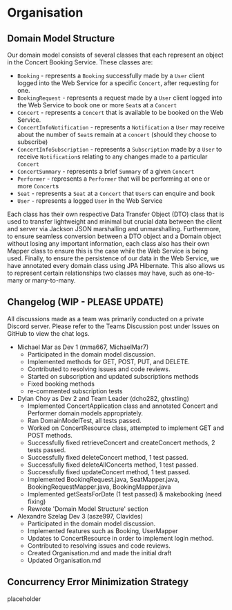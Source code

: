 # Organisation

## Domain Model Structure

Our domain model consists of several classes that each represent an object in the Concert Booking Service. These classes are:
- `Booking` - represents a `Booking` successfully made by a `User` client logged into the Web Service for a specific `Concert`, after requesting for one. 
- `BookingRequest` - represents a request made by a `User` client logged into the Web Service to book one or more `Seat`s at a `Concert`
- `Concert` - represents a `Concert` that is available to be booked on the Web Service. 
- `ConcertInfoNotification` - represents a `Notification` a `User` may receive about the number of `Seat`s remain at a `concert` (should they choose to subscribe) 
- `ConcertInfoSubscription` - represents a `Subscription` made by a `User` to receive `Notification`s relating to any changes made to a particular `Concert`
- `ConcertSummary` - represents a brief `Summary` of a given `Concert`
- `Performer` - represents a `Performer` that will be performing at one or more `Concert`s
- `Seat` - represents a `Seat` at a `Concert` that `User`s can enquire and book
- `User` - represents a logged `User` in the Web Service 

Each class has their own respective Data Transfer Object (DTO) class that is used to transfer lightweight and minimal but crucial data between the client and server via Jackson JSON marshalling and unmarshalling. Furthermore, to ensure seamless conversion between a DTO object and a Domain object without losing any important information, each class also has their own Mapper class to ensure this is the case while the Web Service is being used.
Finally, to ensure the persistence of our data in the Web Service, we have annotated every domain class using JPA Hibernate. This also allows us to represent certain relationships two classes may have, such as one-to-many or many-to-many.

## Changelog (WIP - PLEASE UPDATE)

All discussions made as a team was primarily conducted on a private Discord server. Please refer to the Teams Discussion post under Issues on GitHub to view the chat logs.

- Michael Mar as Dev 1 (mma667, MichaelMar7)
    - Participated in the domain model discussion.
    - Implemented methods for GET, POST, PUT, and DELETE.
    - Contributed to resolving issues and code reviews.
    - Started on subscription and updated subscriptions methods
    - Fixed booking methods
    - re-commented subscription tests
- Dylan Choy as Dev 2 and Team Leader (dcho282, ghxstling)
    - Implemented ConcertApplication class and annotated Concert and Performer domain models appropriately.
    - Ran DomainModelTest, all tests passed.
    - Worked on ConcertResource class, attempted to implement GET and POST methods.
    - Successfully fixed retrieveConcert and createConcert methods, 2 tests passed.
    - Successfully fixed deleteConcert method, 1 test passed.
    - Successfully fixed deleteAllConcerts method, 1 test passed.
    - Successfully fixed updateConcert method, 1 test passed.
    - Implemented BookinqRequest.java, SeatMapper.java, BookingRequestMapper.java, BookingMapper.java
    - Implemented getSeatsForDate (1 test passed) & makebooking (need fixing)
    - Rewrote 'Domain Model Structure' section
- Alexandre Szelag Dev 3 (asze997, Clavides)
    - Participated in the domain model discussion.
    - Implemented features such as Booking, UserMapper 
    - Updates to ConcertResource in order to implement login method.
    - Contributed to resolving issues and code reviews.
    - Created Organisation.md and made the initial draft 
    - Updated Organisation.md 

## Concurrency Error Minimization Strategy

placeholder


